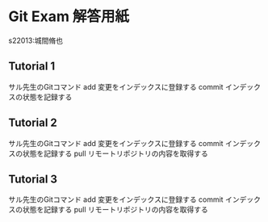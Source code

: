 # Git Exam 解答用紙

s22013:城間脩也
## Tutorial 1
サル先生のGitコマンド
add 変更をインデックスに登録する
commit インデックスの状態を記録する

## Tutorial 2
サル先生のGitコマンド
add 変更をインデックスに登録する
commit インデックスの状態を記録する
pull リモートリポジトリの内容を取得する

## Tutorial 3
サル先生のGitコマンド
add 変更をインデックスに登録する
commit インデックスの状態を記録する
pull リモートリポジトリの内容を取得する

